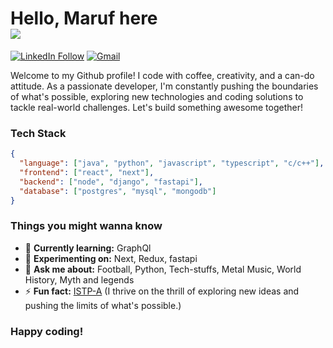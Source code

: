 
# Hello, Maruf here <br>   <img src="https://repository-images.githubusercontent.com/462900780/0a10af70-6cbf-46df-9071-0ff586a3b1d6">

[![LinkedIn Follow](https://img.shields.io/badge/%20-Follow-000000?color=0b0b0b&labelColor=333333&logo=linkedin&logoColor=f5f7fe)]([http://www.linkedin.com/comm/mynetwork/discovery-see-all?usecase=PEOPLE_FOLLOWS&followMember=tahsintunan](https://www.linkedin.com/in/maruf-hossain-2633951bb/))
[![Gmail](https://img.shields.io/badge/%20-Send%20Mail-000000?color=0b0b0b&labelColor=333333&logo=gmail&logoColor=f5f7fe)](mailto:marufpulok98@gmail.com?subject=From%20GitHub&&body=Hi,%20there.%20Found%20you%20on%20GitHub!%20Let's%20talk%20about...)

Welcome to my Github profile! I code with coffee, creativity, and a can-do attitude. As a passionate developer, I'm constantly pushing the boundaries of what's possible, exploring new technologies and coding solutions to tackle real-world challenges. Let's build something awesome together!


### Tech Stack

```json
{
  "language": ["java", "python", "javascript", "typescript", "c/c++"],
  "frontend": ["react", "next"],
  "backend": ["node", "django", "fastapi"],
  "database": ["postgres", "mysql", "mongodb"]
}
```


### Things you might wanna know

<!-- - 🔭 **Currently working on:** ... -->
- 🌱 **Currently learning:** GraphQl
- 🧪 **Experimenting on:** Next, Redux, fastapi
- 💬 **Ask me about:** Football, Python, Tech-stuffs, Metal Music, World History, Myth and legends
- ⚡ **Fun fact:** [ISTP-A](https://www.16personalities.com/istp-personality) (I thrive on the thrill of exploring new ideas and pushing the limits of what's possible.)


### Happy coding!
